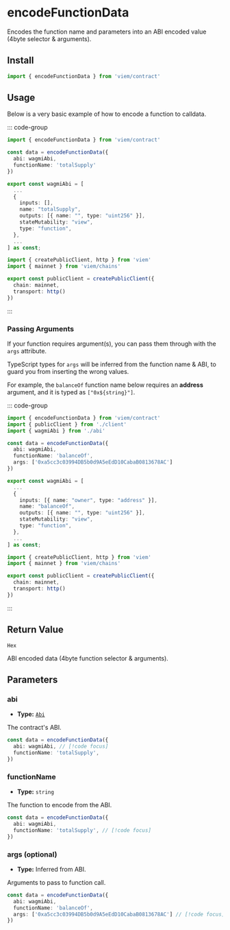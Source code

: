 # encodeFunctionData

Encodes the function name and parameters into an ABI encoded value (4byte selector & arguments).

## Install

```ts
import { encodeFunctionData } from 'viem/contract'
```

## Usage

Below is a very basic example of how to encode a function to calldata.

::: code-group

```ts [example.ts]
import { encodeFunctionData } from 'viem/contract'

const data = encodeFunctionData({
  abi: wagmiAbi,
  functionName: 'totalSupply'
})
```

```ts
export const wagmiAbi = [
  ...
  {
    inputs: [],
    name: "totalSupply",
    outputs: [{ name: "", type: "uint256" }],
    stateMutability: "view",
    type: "function",
  },
  ...
] as const;
```

```ts [client.ts]
import { createPublicClient, http } from 'viem'
import { mainnet } from 'viem/chains'

export const publicClient = createPublicClient({
  chain: mainnet,
  transport: http()
})
```

:::

### Passing Arguments

If your function requires argument(s), you can pass them through with the `args` attribute.

TypeScript types for `args` will be inferred from the function name & ABI, to guard you from inserting the wrong values.

For example, the `balanceOf` function name below requires an **address** argument, and it is typed as `["0x${string}"]`.

::: code-group

```ts {8} [example.ts]
import { encodeFunctionData } from 'viem/contract'
import { publicClient } from './client'
import { wagmiAbi } from './abi'

const data = encodeFunctionData({
  abi: wagmiAbi,
  functionName: 'balanceOf',
  args: ['0xa5cc3c03994DB5b0d9A5eEdD10CabaB0813678AC']
})
```

```ts [abi.ts]
export const wagmiAbi = [
  ...
  {
    inputs: [{ name: "owner", type: "address" }],
    name: "balanceOf",
    outputs: [{ name: "", type: "uint256" }],
    stateMutability: "view",
    type: "function",
  },
  ...
] as const;
```

```ts [client.ts]
import { createPublicClient, http } from 'viem'
import { mainnet } from 'viem/chains'

export const publicClient = createPublicClient({
  chain: mainnet,
  transport: http()
})
```

:::

## Return Value

`Hex`

ABI encoded data (4byte function selector & arguments).

## Parameters

### abi

- **Type:** [`Abi`](/docs/glossary/types#TODO)

The contract's ABI.

```ts
const data = encodeFunctionData({
  abi: wagmiAbi, // [!code focus]
  functionName: 'totalSupply',
})
```

### functionName

- **Type:** `string`

The function to encode from the ABI.

```ts
const data = encodeFunctionData({
  abi: wagmiAbi,
  functionName: 'totalSupply', // [!code focus]
})
```

### args (optional)

- **Type:** Inferred from ABI.

Arguments to pass to function call.

```ts
const data = encodeFunctionData({
  abi: wagmiAbi,
  functionName: 'balanceOf',
  args: ['0xa5cc3c03994DB5b0d9A5eEdD10CabaB0813678AC'] // [!code focus]
})
```